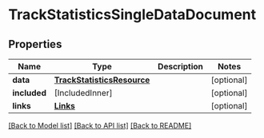 # TrackStatisticsSingleDataDocument

## Properties
Name | Type | Description | Notes
------------ | ------------- | ------------- | -------------
**data** | [**TrackStatisticsResource**](TrackStatisticsResource.md) |  | [optional] 
**included** | [IncludedInner] |  | [optional] 
**links** | [**Links**](Links.md) |  | [optional] 

[[Back to Model list]](../README.md#documentation-for-models) [[Back to API list]](../README.md#documentation-for-api-endpoints) [[Back to README]](../README.md)


